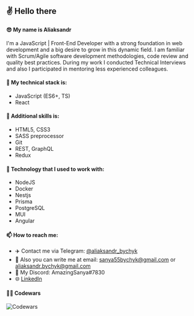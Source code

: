 ## ✌️ Hello there 

#### 😎 My name is Aliaksandr

I'm a JavaScript | Front-End Developer with a strong foundation in web development and a big desire to grow in this dynamic field. I am familiar with Scrum/Agile software development methodologies, code review and quality best practices. During my work I conducted Technical Interviews and also I participated in mentoring less experienced colleagues.

#### 🎯 My technical stack is:
* JavaScript (ES6+, TS)
* React

#### 🧩 Additional skills is: 
* HTML5, CSS3
* SASS preprocessor
* Git
* REST, GraphQL
* Redux

#### 🎨 Technology that I used to work with: 
* NodeJS
* Docker
* Nestjs
* Prisma
* PostgreSQL
* MUI
* Angular

#### 📫 How to reach me:
* :airplane: Contact me via Telegram: [@aliaksandr_bychyk](https://t.me/aliaksandr_bychyk)
* :e-mail: Also you can write me at email: sanya55bychyk@gmail.com or aliaksandr.bychyk@gmail.com
* :link: My Discord: AmazingSanya#7830
* :globe_with_meridians: [LinkedIn](https://www.linkedin.com/in/aliaksandr-bychyk)

#### 🏃‍♂️ Codewars

![Codewars](https://www.codewars.com/users/AliaksandrBychyk/badges/large)
